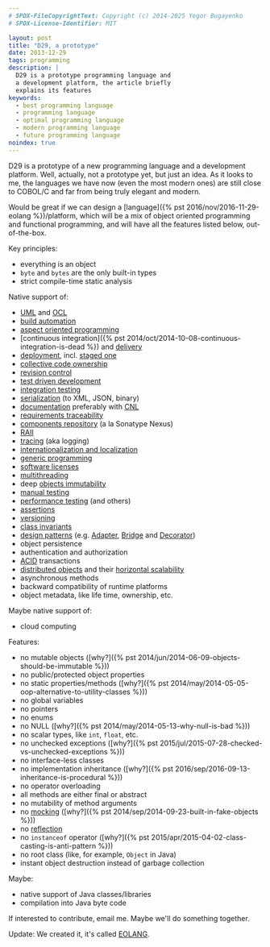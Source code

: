 ```yaml
---
# SPDX-FileCopyrightText: Copyright (c) 2014-2025 Yegor Bugayenko
# SPDX-License-Identifier: MIT

layout: post
title: "D29, a prototype"
date: 2013-12-29
tags: programming
description: |
  D29 is a prototype programming language and
  a development platform, the article briefly
  explains its features
keywords:
  - best programming language
  - programming language
  - optimal programming language
  - modern programming language
  - future programming language
noindex: true
---
```


D29 is a prototype of a new programming language and a development platform.
Well, actually, not a prototype yet, but just an idea. As it looks to me,
the languages we have now (even the most modern ones) are still close to COBOL/C
and far from being truly elegant and modern.

Would be great if we can design a [language]({% pst 2016/nov/2016-11-29-eolang %})/platform, which will be
a mix of object oriented programming and functional programming, and will
have all the features listed below, out-of-the-box.

<!--more-->

Key principles:

 * everything is an object
 * `byte` and `bytes` are the only built-in types
 * strict compile-time static analysis

Native support of:

 * [UML](https://en.wikipedia.org/wiki/Unified_Modeling_Language) and [OCL](https://en.wikipedia.org/wiki/Object_Constraint_Language)
 * [build automation](https://en.wikipedia.org/wiki/Build_automation)
 * [aspect oriented programming](https://en.wikipedia.org/wiki/Aspect-oriented_programming)
 * [continuous integration]({% pst 2014/oct/2014-10-08-continuous-integration-is-dead %}) and [delivery](https://en.wikipedia.org/wiki/Continuous_delivery)
 * [deployment](https://en.wikipedia.org/wiki/Software_deployment), incl. [staged one](https://en.wikipedia.org/wiki/Staging_site)
 * [collective code ownership](https://www.martinfowler.com/bliki/CodeOwnership.html)
 * [revision control](https://en.wikipedia.org/wiki/Revision_control)
 * [test driven development](https://en.wikipedia.org/wiki/Test-driven_development)
 * [integration testing](https://en.wikipedia.org/wiki/Integration_testing)
 * [serialization](https://en.wikipedia.org/wiki/Serialization) (to XML, JSON, binary)
 * [documentation](https://en.wikipedia.org/wiki/Software_documentation) preferably with [CNL](https://en.wikipedia.org/wiki/Controlled_natural_language)
 * [requirements traceability](https://en.wikipedia.org/wiki/Requirements_traceability)
 * [components repository](https://en.wikipedia.org/wiki/Software_repository) (a la Sonatype Nexus)
 * [RAII](https://en.wikipedia.org/wiki/Resource_Acquisition_Is_Initialization)
 * [tracing](https://en.wikipedia.org/wiki/Tracing_%28software%29) (aka logging)
 * [internationalization and localization](https://en.wikipedia.org/wiki/Internationalization_and_localization)
 * [generic programming](https://en.wikipedia.org/wiki/Generic_programming)
 * [software licenses](https://en.wikipedia.org/wiki/Software_license)
 * [multithreading](https://en.wikipedia.org/wiki/Multithreading_%28computer_architecture%29)
 * deep [objects immutability](https://en.wikipedia.org/wiki/Immutable_object)
 * [manual testing](https://en.wikipedia.org/wiki/Manual_testing)
 * [performance testing](https://en.wikipedia.org/wiki/Software_performance_testing) (and others)
 * [assertions](https://en.wikipedia.org/wiki/Assertion_%28computing%29)
 * [versioning](https://en.wikipedia.org/wiki/Software_versioning)
 * [class invariants](https://en.wikipedia.org/wiki/Class_invariant)
 * [design patterns](https://en.wikipedia.org/wiki/Software_design_pattern) (e.g. [Adapter](https://en.wikipedia.org/wiki/Adapter_pattern), [Bridge](https://en.wikipedia.org/wiki/Bridge_pattern) and [Decorator](https://en.wikipedia.org/wiki/Decorator_pattern))
 * object persistence
 * authentication and authorization
 * [ACID](https://en.wikipedia.org/wiki/ACID) transactions
 * [distributed objects](https://en.wikipedia.org/wiki/Distributed_object) and their [horizontal scalability](https://en.wikipedia.org/wiki/Scalability)
 * asynchronous methods
 * backward compatibility of runtime platforms
 * object metadata, like life time, ownership, etc.

Maybe native support of:

 * cloud computing

Features:

 * no mutable objects ([why?]({% pst 2014/jun/2014-06-09-objects-should-be-immutable %}))
 * no public/protected object properties
 * no static properties/methods ([why?]({% pst 2014/may/2014-05-05-oop-alternative-to-utility-classes %}))
 * no global variables
 * no pointers
 * no enums
 * no NULL ([why?]({% pst 2014/may/2014-05-13-why-null-is-bad %}))
 * no scalar types, like `int`, `float`, etc.
 * no unchecked exceptions ([why?]({% pst 2015/jul/2015-07-28-checked-vs-unchecked-exceptions %}))
 * no interface-less classes
 * no implementation inheritance ([why?]({% pst 2016/sep/2016-09-13-inheritance-is-procedural %}))
 * no operator overloading
 * all methods are either final or abstract
 * no mutability of method arguments
 * no [mocking](https://en.wikipedia.org/wiki/Mock_object) ([why?]({% pst 2014/sep/2014-09-23-built-in-fake-objects %}))
 * no [reflection](https://en.wikipedia.org/wiki/Reflection_%28computer_programming%29)
 * no `instanceof` operator ([why?]({% pst 2015/apr/2015-04-02-class-casting-is-anti-pattern %}))
 * no root class (like, for example, `Object` in Java)
 * instant object destruction instead of garbage collection

Maybe:

 * native support of Java classes/libraries
 * compilation into Java byte code

If interested to contribute, email me. Maybe we'll do something together.

Update: We created it, it's called [EOLANG](https://www.eolang.org).
